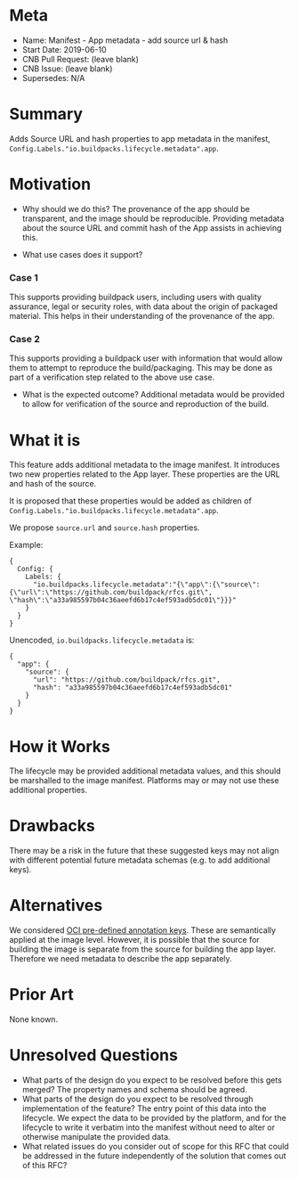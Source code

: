 # Meta
[meta]: #meta
- Name: Manifest - App metadata - add source url & hash
- Start Date: 2019-06-10
- CNB Pull Request: (leave blank)
- CNB Issue: (leave blank)
- Supersedes: N/A

# Summary
[summary]: #summary

Adds Source URL and hash properties to app metadata in the manifest, `Config.Labels."io.buildpacks.lifecycle.metadata".app`.

# Motivation
[motivation]: #motivation

- Why should we do this?
The provenance of the app should be transparent, and the image should be
reproducible.  Providing metadata about the source URL and commit hash of the App assists
in achieving this.

- What use cases does it support?
### Case 1
This supports providing buildpack users, including users with quality assurance, legal or security roles, with data about the origin of packaged material.  This helps in their understanding of the provenance of the app.

### Case 2
This supports providing a buildpack user with information that would allow them to attempt to reproduce the build/packaging.  This may be done as part of a verification step related to the above use case.

- What is the expected outcome?
Additional metadata would be provided to allow for verification of the source and reproduction of the build.

# What it is
[what-it-is]: #what-it-is

This feature adds additional metadata to the image manifest.  It introduces two
new properties related to the App layer.  These properties are the URL and hash
of the source.

It is proposed that these properties would be added as children of `Config.Labels."io.buildpacks.lifecycle.metadata".app`.

We propose `source.url` and `source.hash` properties.

Example:
```
{
  Config: {
    Labels: {
      "io.buildpacks.lifecycle.metadata":"{\"app\":{\"source\":{\"url\":\"https://github.com/buildpack/rfcs.git\", \"hash\":\"a33a985597b04c36aeefd6b17c4ef593adb5dc01\"}}}"
    }
  }
}
```

Unencoded, `io.buildpacks.lifecycle.metadata` is:
```
{
  "app": {
    "source": {
      "url": "https://github.com/buildpack/rfcs.git",
      "hash": "a33a985597b04c36aeefd6b17c4ef593adb5dc01"
    }
  }
}
```

# How it Works
[how-it-works]: #how-it-works

The lifecycle may be provided additional metadata values, and this should be marshalled to the image manifest.
Platforms may or may not use these additional properties.

# Drawbacks
[drawbacks]: #drawbacks

There may be a risk in the future that these suggested keys may not align with different potential future metadata schemas (e.g. to add additional keys).

# Alternatives
[alternatives]: #alternatives

We considered [OCI pre-defined annotation
keys](https://github.com/opencontainers/image-spec/blob/master/annotations.md#pre-defined-annotation-keys).
These are semantically applied at the image level.  However, it is possible that the source
for building the image is separate from the source for building the app layer.
Therefore we need metadata to describe the app separately.

# Prior Art
[prior-art]: #prior-art

None known.

# Unresolved Questions
[unresolved-questions]: #unresolved-questions

- What parts of the design do you expect to be resolved before this gets merged?
The property names and schema should be agreed.
- What parts of the design do you expect to be resolved through implementation of the feature?
The entry point of this data into the lifecycle.  We expect the data to be
provided by the platform, and for the lifecycle to write it verbatim into the
manifest without need to alter or otherwise manipulate the provided data.
- What related issues do you consider out of scope for this RFC that could be addressed in the future independently of the solution that comes out of this RFC?


